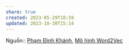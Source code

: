 ```yaml
---
share: true
created: 2023-05-29T18:59
updated: 2023-10-30T15:14
---
```

Nguồn:: [Phạm Đình Khánh](../%CE%9E%20Ngu%E1%BB%93n/Khoa%20h%E1%BB%8Dc%20d%E1%BB%AF%20li%E1%BB%87u.%20Khoa%20h%E1%BB%8Dc%20m%C3%A1y%20t%C3%ADnh/Ph%E1%BA%A1m%20%C4%90%C3%ACnh%20Kh%C3%A1nh.md), [Mô hình Word2Vec](https://phamdinhkhanh.github.io/2019/04/29/ModelWord2Vec.html)
